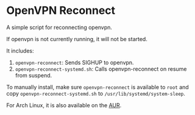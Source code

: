 OpenVPN Reconnect
=================

A simple script for reconnecting openvpn.

If openvpn is not currently running, it will not be started.

It includes:

1. `openvpn-reconnect`: Sends SIGHUP to openvpn.
2. `openvpn-reconnect-systemd.sh`: Calls openvpn-reconnect on resume from
   suspend.

To manually install, make sure `openvpn-reconnect` is available to `root` and
copy `openvpn-reconnect-systemd.sh` to `/usr/lib/systemd/system-sleep`.

For Arch Linux, it is also available on the
[AUR](https://aur.archlinux.org/packages/openvpn-reconnect/).
